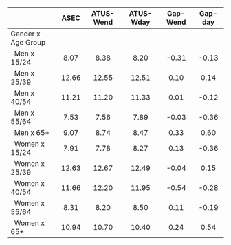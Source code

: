 
|                      |         ASEC |    ATUS-Wend |    ATUS-Wday |     Gap-Wend |      Gap-day |
| -------------------- | :----------: | :----------: | :----------: | :----------: | :----------: |
| Gender x Age Group   |              |              |              |              |              |
| &nbsp;&nbsp;Men x 15/24 |         8.07 |         8.38 |         8.20 |        -0.31 |        -0.13 |
| &nbsp;&nbsp;Men x 25/39 |        12.66 |        12.55 |        12.51 |         0.10 |         0.14 |
| &nbsp;&nbsp;Men x 40/54 |        11.21 |        11.20 |        11.33 |         0.01 |        -0.12 |
| &nbsp;&nbsp;Men x 55/64 |         7.53 |         7.56 |         7.89 |        -0.03 |        -0.36 |
| &nbsp;&nbsp;Men x 65+ |         9.07 |         8.74 |         8.47 |         0.33 |         0.60 |
| &nbsp;&nbsp;Women x 15/24 |         7.91 |         7.78 |         8.27 |         0.13 |        -0.36 |
| &nbsp;&nbsp;Women x 25/39 |        12.63 |        12.67 |        12.49 |        -0.04 |         0.15 |
| &nbsp;&nbsp;Women x 40/54 |        11.66 |        12.20 |        11.95 |        -0.54 |        -0.28 |
| &nbsp;&nbsp;Women x 55/64 |         8.31 |         8.20 |         8.50 |         0.11 |        -0.19 |
| &nbsp;&nbsp;Women x 65+ |        10.94 |        10.70 |        10.40 |         0.24 |         0.54 |

